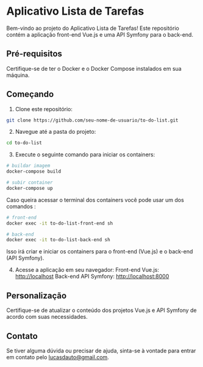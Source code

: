 # Aplicativo Lista de Tarefas

Bem-vindo ao projeto do Aplicativo Lista de Tarefas! Este repositório contém a aplicação front-end Vue.js e uma API Symfony para o back-end.

## Pré-requisitos

Certifique-se de ter o Docker e o Docker Compose instalados em sua máquina.

## Começando

1. Clone este repositório:

```bash
git clone https://github.com/seu-nome-de-usuario/to-do-list.git
```

2. Navegue até a pasta do projeto:

```bash
cd to-do-list
```

3. Execute o seguinte comando para iniciar os containers:

```bash
# buildar imagem
docker-compose build

# subir container
docker-compose up
```

Caso queira acessar o terminal dos containers você pode usar um dos comandos :

```bash
# front-end
docker exec -it to-do-list-front-end sh

# back-end
docker exec -it to-do-list-back-end sh
```

Isso irá criar e iniciar os containers para o front-end (Vue.js) e o back-end (API Symfony).

4. Acesse a aplicação em seu navegador:
   Front-end Vue.js: [http://localhost](http://localhost)
   Back-end API Symfony: [http://localhost:8000](http://localhost:8000)

## Personalização

Certifique-se de atualizar o conteúdo dos projetos Vue.js e API Symfony de acordo com suas necessidades.

## Contato

Se tiver alguma dúvida ou precisar de ajuda, sinta-se à vontade para entrar em contato pelo [lucasdauto@gmail.com](lucasdauto@gmail.com).
